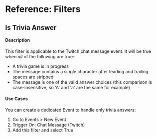 # Reference: Filters

## Is Trivia Answer

#### Description

This filter is applicable to the Twitch chat message event. It will be true when _all_ of the following are true:

- A trivia game is in progress
- The message contains a single character after leading and trailing spaces are stripped
- The message is one of the valid answer choices (this comparison is case-insensitive, so 'A' and 'a' are the same for example)

#### Use Cases

You can create a dedicated Event to handle only trivia answers:

1. Go to Events &gt; New Event
2. Trigger On: Chat Message (Twitch)
3. Add this filter and select True
